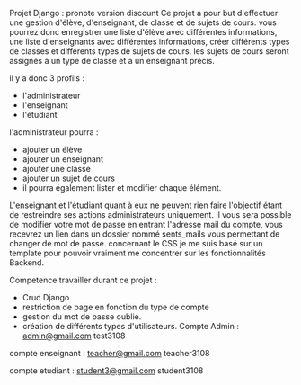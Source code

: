 Projet Django : pronote version discount 
Ce projet a pour but d'effectuer une gestion d'élève, d'enseignant, de classe et de sujets de cours.
vous pourrez donc enregistrer une liste d'élève avec différentes informations, une liste d'enseignants avec différentes informations, créer différents types de classes et différents types de sujets de cours.
les sujets de cours seront assignés à un type de classe et a un enseignant précis.

il y a donc 3 profils :
-	l'administrateur
-	l'enseignant
-	l'étudiant

l'administrateur pourra :
-	ajouter un élève
-	ajouter un enseignant
-	ajouter une classe
-	ajouter un sujet de cours
-	il pourra également lister et modifier chaque élément.

L'enseignant et l'étudiant quant à eux ne peuvent rien faire l'objectif étant de restreindre ses actions administrateurs uniquement.
Il vous sera possible de modifier votre mot de passe en entrant l'adresse mail du compte, vous recevrez un lien dans un dossier nommé sents_mails vous permettant de changer de mot de passe.
concernant le CSS je me suis basé sur un template pour pouvoir vraiment me concentrer sur les fonctionnalités Backend.

Competence travailler durant ce projet :
-	Crud Django
-	restriction de page en fonction du type de compte
-	gestion du mot de passe oublié.
-	création de différents types d'utilisateurs.
Compte Admin :
admin@gmail.com
test3108

compte enseignant :
teacher@gmail.com
teacher3108

compte etudiant :
student3@gmail.com
student3108
